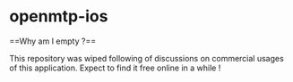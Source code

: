# openmtp-ios

==Why am I empty ?==

This repository was wiped following of discussions on commercial usages of this application. Expect to find it free online in a while !
